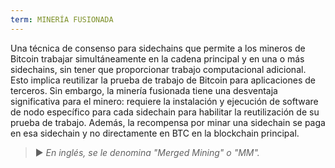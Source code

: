 ```yaml
---
term: MINERÍA FUSIONADA
---
```


Una técnica de consenso para sidechains que permite a los mineros de Bitcoin trabajar simultáneamente en la cadena principal y en una o más sidechains, sin tener que proporcionar trabajo computacional adicional. Esto implica reutilizar la prueba de trabajo de Bitcoin para aplicaciones de terceros. Sin embargo, la minería fusionada tiene una desventaja significativa para el minero: requiere la instalación y ejecución de software de nodo específico para cada sidechain para habilitar la reutilización de su prueba de trabajo. Además, la recompensa por minar una sidechain se paga en esa sidechain y no directamente en BTC en la blockchain principal.

> ► *En inglés, se le denomina "Merged Mining" o "MM".*